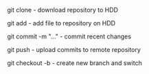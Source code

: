 git clone - download repository to HDD

git add - add file to repository on HDD

git commit -m "..." - commit recent changes

git push - upload commits to remote repository

git checkout -b - create new branch and switch


